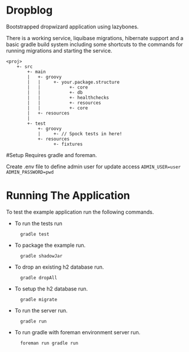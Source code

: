 # Dropblog
Bootstrapped dropwizard application using lazybones.

There is a working service, liquibase migrations, hibernate support and a basic gradle build system including some
shortcuts to the commands for running migrations and starting the service.

    <proj>
        +- src
            +- main
            |   +- groovy
            |   |     +- your.package.structure
            |   |           +- core
            |   |           +- db
            |   |           +- healthchecks
            |   |           +- resources
            |   |           +- core
            |   +- resources
            |
            +- test
                +- groovy
                |     +- // Spock tests in here!
                +- resources
                      +- fixtures
#Setup
Requires gradle and foreman.

Create .env file to define admin user for update access
    ```
    ADMIN_USER=user
    ADMIN_PASSWORD=pwd
    ```
# Running The Application

To test the example application run the following commands.

* To run the tests run

        gradle test

* To package the example run.

        gradle shadowJar

* To drop an existing h2 database run.

        gradle dropAll

* To setup the h2 database run.

        gradle migrate

* To run the server run.

        gradle run

* To run gradle with foreman environment server run.

        foreman run gradle run


